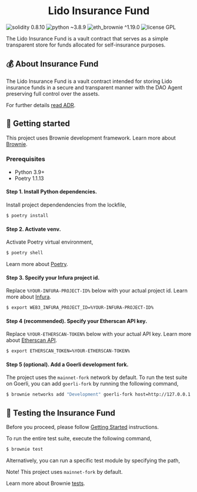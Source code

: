 <h1 align="center">Lido Insurance Fund</h1>

![solidity 0.8.10](https://img.shields.io/badge/solidity-0.8.10-lightgray)
![python ~3.8.9](https://img.shields.io/badge/python-~3.9-blue)
![eth_brownie ^1.19.0](https://img.shields.io/badge/eth__brownie-^1.19.1-brown)
![license GPL](https://img.shields.io/badge/license-GPL-green)

The Lido Insurance Fund is a vault contract that serves as a simple transparent store for funds allocated for self-insurance purposes.

## 💰 About Insurance Fund

The Lido Insurance Fund is a vault contract intended for storing Lido insurance funds in a secure and transparent manner with the DAO Agent preserving full control over the assets.

For further details [read ADR](https://hackmd.io/qGnEmiSBTLiPJLa0VZOBGQ?view).

## 🏁 Getting started

This project uses Brownie development framework. Learn more about [Brownie](https://eth-brownie.readthedocs.io/en/stable/index.html).

### Prerequisites

- Python 3.9+
- Poetry 1.1.13

#### Step 1. Install Python dependencies.
Install project dependendencies from the lockfile,

```bash
$ poetry install
```

#### Step 2. Activate venv.
Activate Poetry virtual environment,

```bash
$ poetry shell
```

Learn more about [Poetry](https://python-poetry.org/docs/).


#### Step 3. Specify your Infura project id.

Replace `%YOUR-INFURA-PROJECT-ID%` below with your actual project id. Learn more about [Infura](https://infura.io/).

```bash
$ export WEB3_INFURA_PROJECT_ID=%YOUR-INFURA-PROJECT-ID%
```

#### Step 4 (recommended). Specify your Etherscan API key.

Replace `%YOUR-ETHERSCAN-TOKEN%` below with your actual API key. Learn more about [Etherscan API](https://etherscan.io/apis).

```bash
$ export ETHERSCAN_TOKEN=%YOUR-ETHERSCAN-TOKEN%
```

#### Step 5 (optional). Add a Goerli development fork.

The project uses the `mainnet-fork` network by default. To run the test suite on Goerli, you can add `goerli-fork` by running the following command,

```bash
$ brownie networks add "Development" goerli-fork host=http://127.0.0.1 cmd=ganache-cli port=8545 gas_limit=12000000 fork=https://goerli.infura.io/v3/${WEB3_INFURA_PROJECT_ID} chain_id=5 mnemonic=brownie accounts=10 fork=goerli
```

## 🧪 Testing the Insurance Fund

Before you proceed, please follow [Getting Started](#-getting-started) instructions.

To run the entire test suite, execute the following command,

```bash
$ brownie test
```
Alternatively, you can run a specific test module by specifying the path,

Note! This project uses `mainnet-fork` by default.

Learn more about Brownie [tests](https://eth-brownie.readthedocs.io/en/stable/tests-pytest-intro.html).
